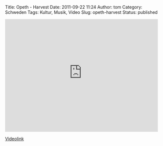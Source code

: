 Title: Opeth - Harvest
Date: 2011-09-22 11:24
Author: tom
Category: Schweden
Tags: Kultur, Musik, Video
Slug: opeth-harvest
Status: published

<iframe width="499" height="368" src="http://www.youtube-nocookie.com/embed/wxaFANthouM" frameborder="0" allowfullscreen></iframe>

[Videolink](http://www.youtube.com/watch?v=wxaFANthouM)

